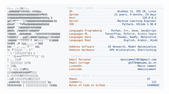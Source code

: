 <picture>
  <source srcset="https://raw.githubusercontent.com/mmazinjameel/mmazinjameel/main/dark_mode.svg?v=1756872758" media="(prefers-color-scheme: dark)">
  <img src="https://raw.githubusercontent.com/mmazinjameel/mmazinjameel/main/light_mode.svg?v=1756872758">
</picture>
